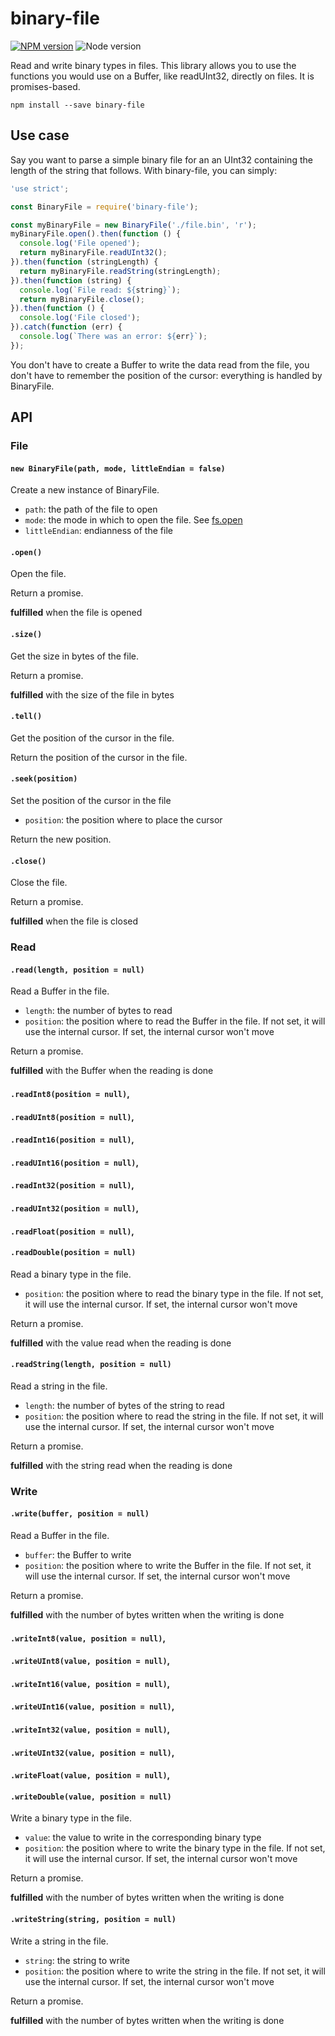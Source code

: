 binary-file
===========

[![NPM version](https://img.shields.io/npm/v/binary-file.svg)](https://www.npmjs.com/package/binary-file) ![Node version](https://img.shields.io/node/v/binary-file.svg)

Read and write binary types in files.
This library allows you to use the functions you would use on a Buffer, like readUInt32, directly on files.
It is promises-based.

```
npm install --save binary-file
```

## Use case

Say you want to parse a simple binary file for an an UInt32 containing the length of the string that follows. With binary-file, you can simply:

```javascript
'use strict';

const BinaryFile = require('binary-file');

const myBinaryFile = new BinaryFile('./file.bin', 'r');
myBinaryFile.open().then(function () {
  console.log('File opened');
  return myBinaryFile.readUInt32();
}).then(function (stringLength) {
  return myBinaryFile.readString(stringLength);
}).then(function (string) {
  console.log(`File read: ${string}`);
  return myBinaryFile.close();
}).then(function () {
  console.log('File closed');
}).catch(function (err) {
  console.log(`There was an error: ${err}`);
});
```

You don't have to create a Buffer to write the data read from the file, you don't have to remember the position of the cursor: everything is handled by BinaryFile.

## API

### File

#### `new BinaryFile(path, mode, littleEndian = false)`

Create a new instance of BinaryFile.

* `path`: the path of the file to open
* `mode`: the mode in which to open the file. See [fs.open](https://nodejs.org/api/fs.html#fs_fs_open_path_flags_mode_callback)
* `littleEndian`: endianness of the file

#### `.open()`

Open the file.

Return a promise.

**fulfilled** when the file is opened

#### `.size()`

Get the size in bytes of the file.

Return a promise.

**fulfilled** with the size of the file in bytes

#### `.tell()`

Get the position of the cursor in the file.

Return the position of the cursor in the file.

#### `.seek(position)`

Set the position of the cursor in the file

* `position`: the position where to place the cursor

Return the new position.

#### `.close()`

Close the file.

Return a promise.

**fulfilled** when the file is closed

### Read

#### `.read(length, position = null)`

Read a Buffer in the file.

* `length`: the number of bytes to read
* `position`: the position where to read the Buffer in the file. If not set, it will use the internal cursor. If set, the internal cursor won't move

Return a promise.

**fulfilled** with the Buffer when the reading is done

#### `.readInt8(position = null)`,
#### `.readUInt8(position = null)`,
#### `.readInt16(position = null)`,
#### `.readUInt16(position = null)`,
#### `.readInt32(position = null)`,
#### `.readUInt32(position = null)`,
#### `.readFloat(position = null)`,
#### `.readDouble(position = null)`

Read a binary type in the file.

* `position`: the position where to read the binary type in the file. If not set, it will use the internal cursor. If set, the internal cursor won't move

Return a promise.

**fulfilled** with the value read when the reading is done

#### `.readString(length, position = null)`

Read a string in the file.

* `length`: the number of bytes of the string to read
* `position`: the position where to read the string in the file. If not set, it will use the internal cursor. If set, the internal cursor won't move

Return a promise.

**fulfilled** with the string read when the reading is done

### Write

#### `.write(buffer, position = null)`

Read a Buffer in the file.

* `buffer`: the Buffer to write
* `position`: the position where to write the Buffer in the file. If not set, it will use the internal cursor. If set, the internal cursor won't move

Return a promise.

**fulfilled** with the number of bytes written when the writing is done

#### `.writeInt8(value, position = null)`,
#### `.writeUInt8(value, position = null)`,
#### `.writeInt16(value, position = null)`,
#### `.writeUInt16(value, position = null)`,
#### `.writeInt32(value, position = null)`,
#### `.writeUInt32(value, position = null)`,
#### `.writeFloat(value, position = null)`,
#### `.writeDouble(value, position = null)`

Write a binary type in the file.

* `value`: the value to write in the corresponding binary type
* `position`: the position where to write the binary type in the file. If not set, it will use the internal cursor. If set, the internal cursor won't move

Return a promise.

**fulfilled** with the number of bytes written when the writing is done

#### `.writeString(string, position = null)`

Write a string in the file.

* `string`: the string to write
* `position`: the position where to write the string in the file. If not set, it will use the internal cursor. If set, the internal cursor won't move

Return a promise.

**fulfilled** with the number of bytes written when the writing is done
